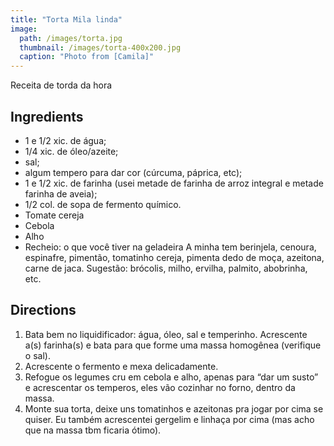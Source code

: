 ```yaml
---
title: "Torta Mila linda"
image: 
  path: /images/torta.jpg
  thumbnail: /images/torta-400x200.jpg
  caption: "Photo from [Camila]"
---
```


Receita de torda da hora

## Ingredients

* 1 e 1/2 xic. de água;
* 1/4 xic. de óleo/azeite;
* sal;
* algum tempero para dar cor (cúrcuma,
páprica, etc);
* 1 e 1/2 xic. de farinha (usei metade de
farinha de arroz integral e metade
farinha de aveia);
* 1/2 col. de sopa de fermento químico.
* Tomate cereja
* Cebola
* Alho
* Recheio: o que você tiver na geladeira A minha tem berinjela, cenoura, espinafre, pimentão, tomatinho cereja, pimenta dedo de moça, azeitona, carne de jaca. Sugestão: brócolis, milho, ervilha, palmito, abobrinha, etc.

## Directions

1. Bata bem no liquidificador: água, óleo, sal e temperinho. Acrescente a(s) farinha(s) e bata para que forme uma massa homogênea (verifique o sal). 
2. Acrescente o fermento e mexa delicadamente.
3. Refogue os legumes cru em cebola e alho, apenas para “dar um susto” e acrescentar os temperos, eles vão cozinhar no forno, dentro da massa.
4. Monte sua torta, deixe uns tomatinhos e azeitonas pra jogar por cima se quiser. Eu também acrescentei gergelim e linhaça por cima (mas acho que na massa tbm ficaria ótimo).
